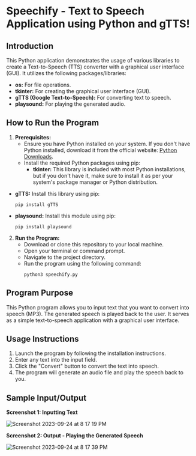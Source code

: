 # Speechify - Text to Speech Application using Python and gTTS!

## Introduction
This Python application demonstrates the usage of various libraries to create a Text-to-Speech (TTS) converter with a graphical user interface (GUI). It utilizes the following packages/libraries:
- **os:** For file operations.
- **tkinter:** For creating the graphical user interface (GUI).
- **gTTS (Google Text-to-Speech):** For converting text to speech.
- **playsound:** For playing the generated audio.

## How to Run the Program

1. **Prerequisites:**
   - Ensure you have Python installed on your system. If you don't have Python installed, download it from the official website: [Python Downloads](https://www.python.org/downloads/).
   - Install the required Python packages using pip:
     - **tkinter:** This library is included with most Python installations, but if you don't have it, make sure to install it as per your system's package manager or Python distribution.
  - **gTTS:** Install this library using pip:
    ```
    pip install gTTS
    ```
  - **playsound:** Install this module using pip:
    ```
    pip install playsound
    ```

2. **Run the Program:**
   - Download or clone this repository to your local machine.
   - Open your terminal or command prompt.
   - Navigate to the project directory.
   - Run the program using the following command:
     ```
     python3 speechify.py
     ```

## Program Purpose
This Python program allows you to input text that you want to convert into speech (MP3). The generated speech is played back to the user. It serves as a simple text-to-speech application with a graphical user interface.

## Usage Instructions

1. Launch the program by following the installation instructions.
2. Enter any text into the input field.
3. Click the "Convert" button to convert the text into speech.
4. The program will generate an audio file and play the speech back to you.

## Sample Input/Output

**Screenshot 1: Inputting Text**

![Screenshot 2023-09-24 at 8 17 19 PM](https://github.com/kimhwany/PythonAutomation/assets/76538067/83ef95a0-8d95-48b3-a1a7-bc6ff60ccffc)


**Screenshot 2: Output - Playing the Generated Speech**

![Screenshot 2023-09-24 at 8 17 39 PM](https://github.com/kimhwany/PythonAutomation/assets/76538067/b7f48d78-43fe-4291-a02f-c45720acabdf)

